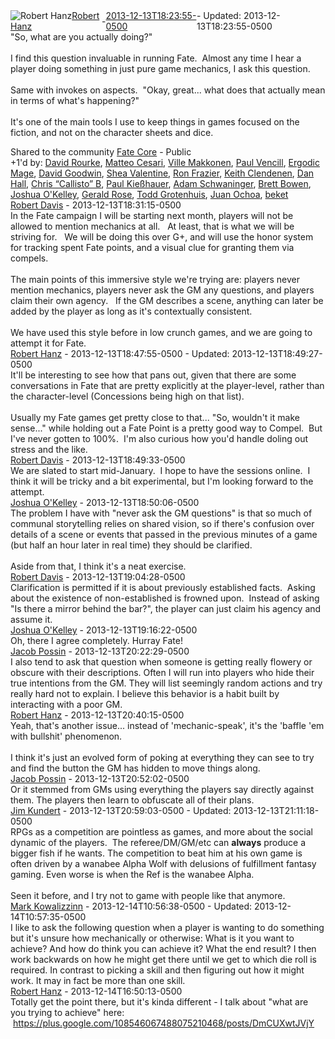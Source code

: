 <div style="margin-bottom:1em;"><div style="display:flex; align-items:center"><span itemprop="author" itemscope itemtype="http://schema.org/Person"><img class="author-photo" src="https://lh3.googleusercontent.com/a-/AAuE7mD3yvwFIxBUrNsdiEci6E-MIo7ApWFQqtHt10Ja=s64-c" alt="Robert Hanz" itemprop="image"><a href="https://plus.google.com/+RobertHanz" target="_blank" class="author" itemprop="url"><span itemprop="name">Robert Hanz</span></a></span> - <a target="_blank" href="https://plus.google.com/+RobertHanz/posts/X7TaxxG4Wom"><span itemprop="dateCreated">2013-12-13T18:23:55-0500</span></a><span> - Updated: <span itemprop="dateModified">2013-12-13T18:23:55-0500</span></span></div><div class="main-content"><span itemprop="text">&quot;So, what are you actually doing?&quot;<br><br>I find this question invaluable in running Fate.  Almost any time I hear a player doing something in just pure game mechanics, I ask this question.<br><br>Same with invokes on aspects.  &quot;Okay, great... what does that actually mean in terms of what&#39;s happening?&quot;<br><br>It&#39;s one of the main tools I use to keep things in games focused on the fiction, and not on the character sheets and dice.</span></div></div><span itemprop="audience"><div class="visibility">Shared to the community <a href="https://plus.google.com/communities/117231873544673522940">Fate Core</a> - Public</div></span><div class="post-activity"><div class="plus-oners">+1'd by: <a href="https://plus.google.com/+DavidRourke">David Rourke</a>, <a href="https://plus.google.com/+MatteoCesari">Matteo Cesari</a>, <a href="https://plus.google.com/112666772707538205459">Ville Makkonen</a>, <a href="https://plus.google.com/+PaulVencill">Paul Vencill</a>, <a href="https://plus.google.com/104431859604296049736">Ergodic Mage</a>, <a href="https://plus.google.com/+DavidGoodwin">David Goodwin</a>, <a href="https://plus.google.com/+SheaValentine">Shea Valentine</a>, <a href="https://plus.google.com/+RonFrazier">Ron Frazier</a>, <a href="https://plus.google.com/+KeithClendenen">Keith Clendenen</a>, <a href="https://plus.google.com/+DanHall">Dan Hall</a>, <a href="https://plus.google.com/118416878530582647978">Chris “Callisto” B</a>, <a href="https://plus.google.com/112230078537377625576">Paul Kießhauer</a>, <a href="https://plus.google.com/+AdamSchwaninger">Adam Schwaninger</a>, <a href="https://plus.google.com/115484991119248632805">Brett Bowen</a>, <a href="https://plus.google.com/117432417897461847475">Joshua O&#39;Kelley</a>, <a href="https://plus.google.com/104778703342814527599">Gerald Rose</a>, <a href="https://plus.google.com/+ToddGrotenhuis">Todd Grotenhuis</a>, <a href="https://plus.google.com/+JuanOchoa">Juan Ochoa</a>, <a href="https://plus.google.com/108359476341374487591">beket</a></div></div><meta itemprop="commentCount" content="12"><div class="comments"><div class="comment" itemprop="comment" itemscope itemtype="http://schema.org/Comment"><span itemprop="author" itemscope itemtype="http://schema.org/Person"><a target="_blank" href="https://plus.google.com/113823455099885320780" class="author" itemprop="url"><span itemprop="name">Robert Davis</span></a></span><span class="time"> - <span itemprop="dateCreated">2013-12-13T18:31:15-0500</span></span><div class="comment-content" itemprop="text">In the Fate campaign I will be starting next month, players will not be allowed to mention mechanics at all.   At least, that is what we will be striving for.   We will be doing this over G+, and will use the honor system for tracking spent Fate points, and a visual clue for granting them via compels.<br><br>The main points of this immersive style we&#39;re trying are: players never mention mechanics, players never ask the GM any questions, and players claim their own agency.   If the GM describes a scene, anything can later be added by the player as long as it&#39;s contextually consistent.<br><br>We have used this style before in low crunch games, and we are going to attempt it for Fate.</div></div><div class="comment" itemprop="comment" itemscope itemtype="http://schema.org/Comment"><span itemprop="author" itemscope itemtype="http://schema.org/Person"><a target="_blank" href="https://plus.google.com/+RobertHanz" class="author" itemprop="url"><span itemprop="name">Robert Hanz</span></a></span><span class="time"> - <span itemprop="dateCreated">2013-12-13T18:47:55-0500</span></span><span> - Updated: <span itemprop="dateModified">2013-12-13T18:49:27-0500</span></span><div class="comment-content" itemprop="text">It&#39;ll be interesting to see how that pans out, given that there are some conversations in Fate that are pretty explicitly at the player-level, rather than the character-level (Concessions being high on that list).<br><br>Usually my Fate games get pretty close to that... &quot;So, wouldn&#39;t it make sense...&quot; while holding out a Fate Point is a pretty good way to Compel.  But I&#39;ve never gotten to 100%.  I&#39;m also curious how you&#39;d handle doling out stress and the like.</div></div><div class="comment" itemprop="comment" itemscope itemtype="http://schema.org/Comment"><span itemprop="author" itemscope itemtype="http://schema.org/Person"><a target="_blank" href="https://plus.google.com/113823455099885320780" class="author" itemprop="url"><span itemprop="name">Robert Davis</span></a></span><span class="time"> - <span itemprop="dateCreated">2013-12-13T18:49:33-0500</span></span><div class="comment-content" itemprop="text">We are slated to start mid-January.  I hope to have the sessions online.  I think it will be tricky and a bit experimental, but I&#39;m looking forward to the attempt.</div></div><div class="comment" itemprop="comment" itemscope itemtype="http://schema.org/Comment"><span itemprop="author" itemscope itemtype="http://schema.org/Person"><a target="_blank" href="https://plus.google.com/117432417897461847475" class="author" itemprop="url"><span itemprop="name">Joshua O&#39;Kelley</span></a></span><span class="time"> - <span itemprop="dateCreated">2013-12-13T18:50:06-0500</span></span><div class="comment-content" itemprop="text">The problem I have with &quot;never ask the GM questions&quot; is that so much of communal storytelling relies on shared vision, so if there&#39;s confusion over details of a scene or events that passed in the previous minutes of a game (but half an hour later in real time) they should be clarified.<br><br>Aside from that, I think it&#39;s a neat exercise.</div></div><div class="comment" itemprop="comment" itemscope itemtype="http://schema.org/Comment"><span itemprop="author" itemscope itemtype="http://schema.org/Person"><a target="_blank" href="https://plus.google.com/113823455099885320780" class="author" itemprop="url"><span itemprop="name">Robert Davis</span></a></span><span class="time"> - <span itemprop="dateCreated">2013-12-13T19:04:28-0500</span></span><div class="comment-content" itemprop="text">Clarification is permitted if it is about previously established facts.  Asking about the existence of non-established is frowned upon.  Instead of asking &quot;Is there a mirror behind the bar?&quot;, the player can just claim his agency and assume it.</div></div><div class="comment" itemprop="comment" itemscope itemtype="http://schema.org/Comment"><span itemprop="author" itemscope itemtype="http://schema.org/Person"><a target="_blank" href="https://plus.google.com/117432417897461847475" class="author" itemprop="url"><span itemprop="name">Joshua O&#39;Kelley</span></a></span><span class="time"> - <span itemprop="dateCreated">2013-12-13T19:16:22-0500</span></span><div class="comment-content" itemprop="text">Oh, there I agree completely.  Hurray Fate!</div></div><div class="comment" itemprop="comment" itemscope itemtype="http://schema.org/Comment"><span itemprop="author" itemscope itemtype="http://schema.org/Person"><a target="_blank" href="https://plus.google.com/+JacobPoss" class="author" itemprop="url"><span itemprop="name">Jacob Possin</span></a></span><span class="time"> - <span itemprop="dateCreated">2013-12-13T20:22:29-0500</span></span><div class="comment-content" itemprop="text">I also tend to ask that question when someone is getting really flowery or obscure with their descriptions. Often I will run into players who hide their true intentions from the GM. They will list seemingly random actions and try really hard not to explain. I believe this behavior is a habit built by interacting with a poor GM. </div></div><div class="comment" itemprop="comment" itemscope itemtype="http://schema.org/Comment"><span itemprop="author" itemscope itemtype="http://schema.org/Person"><a target="_blank" href="https://plus.google.com/+RobertHanz" class="author" itemprop="url"><span itemprop="name">Robert Hanz</span></a></span><span class="time"> - <span itemprop="dateCreated">2013-12-13T20:40:15-0500</span></span><div class="comment-content" itemprop="text">Yeah, that&#39;s another issue... instead of &#39;mechanic-speak&#39;, it&#39;s the &#39;baffle &#39;em with bullshit&#39; phenomenon.<br><br>I think it&#39;s just an evolved form of poking at everything they can see to try and find the button the GM has hidden to move things along.</div></div><div class="comment" itemprop="comment" itemscope itemtype="http://schema.org/Comment"><span itemprop="author" itemscope itemtype="http://schema.org/Person"><a target="_blank" href="https://plus.google.com/+JacobPoss" class="author" itemprop="url"><span itemprop="name">Jacob Possin</span></a></span><span class="time"> - <span itemprop="dateCreated">2013-12-13T20:52:02-0500</span></span><div class="comment-content" itemprop="text">Or it stemmed from GMs using everything the players say directly against them. The players then learn to obfuscate all of their plans.</div></div><div class="comment" itemprop="comment" itemscope itemtype="http://schema.org/Comment"><span itemprop="author" itemscope itemtype="http://schema.org/Person"><a target="_blank" href="https://plus.google.com/109545927566258114273" class="author" itemprop="url"><span itemprop="name">Jim Kundert</span></a></span><span class="time"> - <span itemprop="dateCreated">2013-12-13T20:59:03-0500</span></span><span> - Updated: <span itemprop="dateModified">2013-12-13T21:11:18-0500</span></span><div class="comment-content" itemprop="text">RPGs as a competition are pointless as games, and more about the social dynamic of the players.  The referee/DM/GM/etc can <b>always</b> produce a bigger fish if he wants. The competition to beat him at his own game is often driven by a wanabee Alpha Wolf with delusions of fulfillment fantasy gaming. Even worse is when the Ref is the wanabee Alpha.<br><br>Seen it before, and I try not to game with people like that anymore.</div></div><div class="comment" itemprop="comment" itemscope itemtype="http://schema.org/Comment"><span itemprop="author" itemscope itemtype="http://schema.org/Person"><a target="_blank" href="https://plus.google.com/116368617254549940475" class="author" itemprop="url"><span itemprop="name">Mark Kowalizzinn</span></a></span><span class="time"> - <span itemprop="dateCreated">2013-12-14T10:56:38-0500</span></span><span> - Updated: <span itemprop="dateModified">2013-12-14T10:57:35-0500</span></span><div class="comment-content" itemprop="text">I like to ask the following question when a player is wanting to do something but it&#39;s unsure how mechanically or otherwise: What is it you want to achieve? And how do think you can achieve it? What the end result? I then work backwards on how he might get there until we get to which die roll is required. In contrast to picking a skill and then figuring out how it might work. It may in fact be more than one skill.﻿</div></div><div class="comment" itemprop="comment" itemscope itemtype="http://schema.org/Comment"><span itemprop="author" itemscope itemtype="http://schema.org/Person"><a target="_blank" href="https://plus.google.com/+RobertHanz" class="author" itemprop="url"><span itemprop="name">Robert Hanz</span></a></span><span class="time"> - <span itemprop="dateCreated">2013-12-14T16:50:13-0500</span></span><div class="comment-content" itemprop="text">Totally get the point there, but it&#39;s kinda different - I talk about &quot;what are you trying to achieve&quot; here:  <a rel="nofollow" target="_blank" href="https://plus.google.com/108546067488075210468/posts/DmCUXwtJVjY" class="ot-anchor bidi_isolate" jslog="10929; track:click" dir="ltr">https://plus.google.com/108546067488075210468/posts/DmCUXwtJVjY</a></div></div></div></body></html>